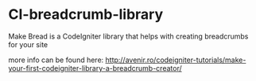 CI-breadcrumb-library
=====================

Make Bread is a CodeIgniter library that helps with creating breadcrumbs for your site

more info can be found here: http://avenir.ro/codeigniter-tutorials/make-your-first-codeigniter-library-a-breadcrumb-creator/
